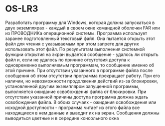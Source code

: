 # OS-LR3

Разработать программу для Windows, которая должна запускаться
в двух экземплярах - каждый в своем окне командной оболочки FAR или из
ПРОВОДНИКа операционной системы. Программа использует заранее подготовленный текстовый файл. Она пытается открыть этот файл для чтения с указываемым при этом запрете для других использовать этот файл. По результатам
выполнения системной функции открытия на экран выдается сообщение - удалось ли открыть файл и, если не удалось по причине отсутствия доступа к одновременно выполняемым программам, то сообщение именно об этой причине.
При отсутствии указанного в программе файла после сообщения об этом отсутствии программа прекращает работу. При его наличии, но невозможности продолжения действий из-за блокировки, установленной другим экземпляром
запущенной программы, выполняется ожидание освобождения файла от блокировки. При отсутствии указанной причины доступа программа должна ждать
освобождения файла. В обоих случаях - ожидания освобождения или исходной
доступности - программа читает из этого файла все находящиеся в нем данные
и выводит их на экран. Сообщения должны выводиться цветные и в середине
консольного окна

